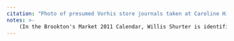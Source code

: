 ```yaml
---
citation: "Photo of presumed Vorhis store journals taken at Caroline History Room, 2021."
notes: >-
    (In the Brookton's Market 2011 Calendar, Willis Shurter is identified as the first man sitting on the left in a famous photo of Frank F. Mulks that is also used for the cover image of "Around Caroline" by Partricia A. Brhel, 2016.)
---
```


